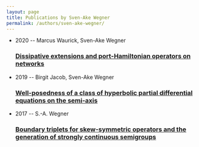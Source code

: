 ```yaml
---
layout: page
title: Publications by Sven-Ake Wegner
permalink: /authors/sven-ake-wegner/
---
```


<ul class="post-list">
<li><span class='post-meta'>2020 -- Marcus Waurick, Sven-Ake Wegner</span><h3><a class='post-link' href='../../dissipative-extensions-and-port-hamiltonian-operators-on-networks'>Dissipative extensions and port-Hamiltonian operators on networks</a></h3></li>
<li><span class='post-meta'>2019 -- Birgit Jacob, Sven-Ake Wegner</span><h3><a class='post-link' href='../../well-posedness-of-a-class-of-hyperbolic-partial-differential-equations-on-the-semi-axis'>Well-posedness of a class of hyperbolic partial differential equations on the semi-axis</a></h3></li>
<li><span class='post-meta'>2017 -- S.-A. Wegner</span><h3><a class='post-link' href='../../boundary-triplets-for-skew-symmetric-operators-and-the-generation-of-strongly-continuous-semigroups'>Boundary triplets for skew-symmetric operators and the generation of strongly continuous semigroups</a></h3></li>

</ul>
